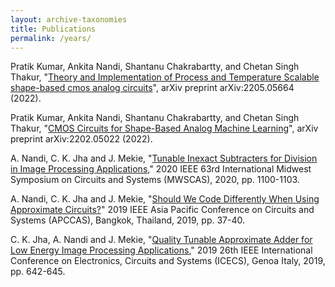 ```yaml
---
layout: archive-taxonomies
title: Publications
permalink: /years/
---
```


Pratik Kumar, Ankita Nandi, Shantanu Chakrabartty, and Chetan Singh Thakur, "[Theory and Implementation of Process and Temperature Scalable shape-based cmos analog circuits][p4]", arXiv preprint arXiv:2205.05664 (2022).

Pratik Kumar, Ankita Nandi, Shantanu Chakrabartty, and Chetan Singh Thakur, "[CMOS Circuits for Shape-Based Analog Machine Learning][p5]", arXiv preprint arXiv:2202.05022 (2022).

 A. Nandi, C. K. Jha and J. Mekie, "[Tunable Inexact Subtracters for Division in Image Processing Applications][p1]," 2020 IEEE 63rd International Midwest Symposium on Circuits and Systems (MWSCAS), 2020, pp. 1100-1103.

 A. Nandi, C. K. Jha and J. Mekie, "[Should We Code Differently When Using Approximate Circuits?][p2]" 2019 IEEE Asia Pacific Conference on Circuits and Systems (APCCAS), Bangkok, Thailand, 2019, pp. 37-40.

 C. K. Jha, A. Nandi and J. Mekie, "[Quality Tunable Approximate Adder for Low Energy Image Processing Applications][p3]," 2019 26th IEEE International Conference on Electronics, Circuits and Systems (ICECS), Genoa Italy, 2019, pp. 642-645.

 [p1]:https://ieeexplore.ieee.org/stamp/stamp.jsp?tp=&arnumber=9184460
 [p2]:https://ieeexplore.ieee.org/stamp/stamp.jsp?tp=&arnumber=8953113
 [p3]:https://ieeexplore.ieee.org/stamp/stamp.jsp?tp=&arnumber=8965205
 [p4]:https://arxiv.org/pdf/2205.05664.pdf
 [p5]:https://arxiv.org/pdf/2202.05022.pdf